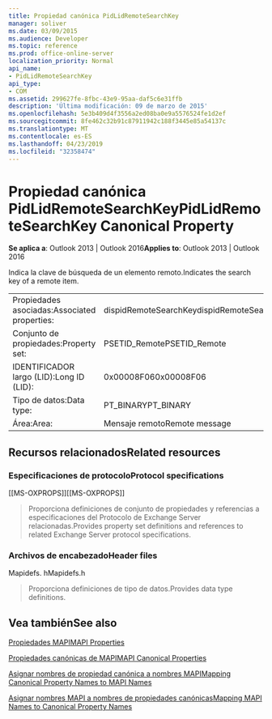 ```yaml
---
title: Propiedad canónica PidLidRemoteSearchKey
manager: soliver
ms.date: 03/09/2015
ms.audience: Developer
ms.topic: reference
ms.prod: office-online-server
localization_priority: Normal
api_name:
- PidLidRemoteSearchKey
api_type:
- COM
ms.assetid: 299627fe-8fbc-43e9-95aa-daf5c6e31ffb
description: 'Última modificación: 09 de marzo de 2015'
ms.openlocfilehash: 5e3b409d4f3556a2ed08ba0e9a5576524fe1d2ef
ms.sourcegitcommit: 8fe462c32b91c87911942c188f3445e85a54137c
ms.translationtype: MT
ms.contentlocale: es-ES
ms.lasthandoff: 04/23/2019
ms.locfileid: "32358474"
---
```

# <a name="pidlidremotesearchkey-canonical-property"></a><span data-ttu-id="dde0a-103">Propiedad canónica PidLidRemoteSearchKey</span><span class="sxs-lookup"><span data-stu-id="dde0a-103">PidLidRemoteSearchKey Canonical Property</span></span>

  
  
<span data-ttu-id="dde0a-104">**Se aplica a**: Outlook 2013 | Outlook 2016</span><span class="sxs-lookup"><span data-stu-id="dde0a-104">**Applies to**: Outlook 2013 | Outlook 2016</span></span> 
  
<span data-ttu-id="dde0a-105">Indica la clave de búsqueda de un elemento remoto.</span><span class="sxs-lookup"><span data-stu-id="dde0a-105">Indicates the search key of a remote item.</span></span>
  
|||
|:-----|:-----|
|<span data-ttu-id="dde0a-106">Propiedades asociadas:</span><span class="sxs-lookup"><span data-stu-id="dde0a-106">Associated properties:</span></span>  <br/> |<span data-ttu-id="dde0a-107">dispidRemoteSearchKey</span><span class="sxs-lookup"><span data-stu-id="dde0a-107">dispidRemoteSearchKey</span></span>  <br/> |
|<span data-ttu-id="dde0a-108">Conjunto de propiedades:</span><span class="sxs-lookup"><span data-stu-id="dde0a-108">Property set:</span></span>  <br/> |<span data-ttu-id="dde0a-109">PSETID_Remote</span><span class="sxs-lookup"><span data-stu-id="dde0a-109">PSETID_Remote</span></span>  <br/> |
|<span data-ttu-id="dde0a-110">IDENTIFICADOR largo (LID):</span><span class="sxs-lookup"><span data-stu-id="dde0a-110">Long ID (LID):</span></span>  <br/> |<span data-ttu-id="dde0a-111">0x00008F06</span><span class="sxs-lookup"><span data-stu-id="dde0a-111">0x00008F06</span></span>  <br/> |
|<span data-ttu-id="dde0a-112">Tipo de datos:</span><span class="sxs-lookup"><span data-stu-id="dde0a-112">Data type:</span></span>  <br/> |<span data-ttu-id="dde0a-113">PT_BINARY</span><span class="sxs-lookup"><span data-stu-id="dde0a-113">PT_BINARY</span></span>  <br/> |
|<span data-ttu-id="dde0a-114">Área:</span><span class="sxs-lookup"><span data-stu-id="dde0a-114">Area:</span></span>  <br/> |<span data-ttu-id="dde0a-115">Mensaje remoto</span><span class="sxs-lookup"><span data-stu-id="dde0a-115">Remote message</span></span>  <br/> |
   
## <a name="related-resources"></a><span data-ttu-id="dde0a-116">Recursos relacionados</span><span class="sxs-lookup"><span data-stu-id="dde0a-116">Related resources</span></span>

### <a name="protocol-specifications"></a><span data-ttu-id="dde0a-117">Especificaciones de protocolo</span><span class="sxs-lookup"><span data-stu-id="dde0a-117">Protocol specifications</span></span>

<span data-ttu-id="dde0a-118">[[MS-OXPROPS]]</span><span class="sxs-lookup"><span data-stu-id="dde0a-118">[[MS-OXPROPS]]</span></span> 
  
> <span data-ttu-id="dde0a-119">Proporciona definiciones de conjunto de propiedades y referencias a especificaciones del Protocolo de Exchange Server relacionadas.</span><span class="sxs-lookup"><span data-stu-id="dde0a-119">Provides property set definitions and references to related Exchange Server protocol specifications.</span></span>
    
### <a name="header-files"></a><span data-ttu-id="dde0a-120">Archivos de encabezado</span><span class="sxs-lookup"><span data-stu-id="dde0a-120">Header files</span></span>

<span data-ttu-id="dde0a-121">Mapidefs. h</span><span class="sxs-lookup"><span data-stu-id="dde0a-121">Mapidefs.h</span></span>
  
> <span data-ttu-id="dde0a-122">Proporciona definiciones de tipo de datos.</span><span class="sxs-lookup"><span data-stu-id="dde0a-122">Provides data type definitions.</span></span>
    
## <a name="see-also"></a><span data-ttu-id="dde0a-123">Vea también</span><span class="sxs-lookup"><span data-stu-id="dde0a-123">See also</span></span>



[<span data-ttu-id="dde0a-124">Propiedades MAPI</span><span class="sxs-lookup"><span data-stu-id="dde0a-124">MAPI Properties</span></span>](mapi-properties.md)
  
[<span data-ttu-id="dde0a-125">Propiedades canónicas de MAPI</span><span class="sxs-lookup"><span data-stu-id="dde0a-125">MAPI Canonical Properties</span></span>](mapi-canonical-properties.md)
  
[<span data-ttu-id="dde0a-126">Asignar nombres de propiedad canónica a nombres MAPI</span><span class="sxs-lookup"><span data-stu-id="dde0a-126">Mapping Canonical Property Names to MAPI Names</span></span>](mapping-canonical-property-names-to-mapi-names.md)
  
[<span data-ttu-id="dde0a-127">Asignar nombres MAPI a nombres de propiedades canónicas</span><span class="sxs-lookup"><span data-stu-id="dde0a-127">Mapping MAPI Names to Canonical Property Names</span></span>](mapping-mapi-names-to-canonical-property-names.md)

